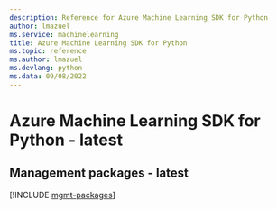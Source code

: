 ```yaml
---
description: Reference for Azure Machine Learning SDK for Python
author: lmazuel
ms.service: machinelearning
title: Azure Machine Learning SDK for Python
ms.topic: reference
ms.author: lmazuel
ms.devlang: python
ms.data: 09/08/2022
---
```

# Azure Machine Learning SDK for Python - latest

## Management packages - latest
[!INCLUDE [mgmt-packages](machine-learning-mgmt-index.md)]